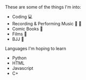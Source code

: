 These are some of the things I'm into:

+ Coding :computer:
+ Recording & Performing Music :guitar: :microphone:
+ Comic Books :open_book:
+ Films :movie_camera:
+ BJJ :martial_arts_uniform:


Languages I'm hoping to learn
 - Python
 - HTML
 - Javascript
 - C+
